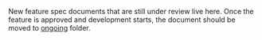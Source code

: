 New feature spec documents that are still under review live here.
Once the feature is approved and development starts, the document should 
be moved to [ongoing](../ongoing) folder.



